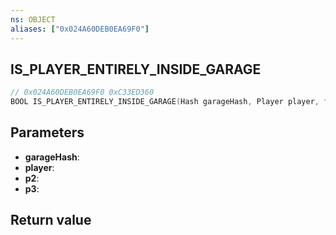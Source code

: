 ```yaml
---
ns: OBJECT
aliases: ["0x024A60DEB0EA69F0"]
---
```

## IS_PLAYER_ENTIRELY_INSIDE_GARAGE

```c
// 0x024A60DEB0EA69F0 0xC33ED360
BOOL IS_PLAYER_ENTIRELY_INSIDE_GARAGE(Hash garageHash, Player player, float p2, int p3);
```

## Parameters
* **garageHash**:
* **player**:
* **p2**:
* **p3**:

## Return value
